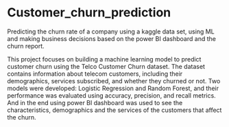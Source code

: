 # Customer_churn_prediction
Predicting the churn rate of a company using a kaggle data set, using ML and making business decisions based on the power BI dashboard and the churn report.


This project focuses on building a machine learning model to predict customer churn using the Telco Customer Churn dataset. The dataset contains information about telecom customers, including their demographics, services subscribed, and whether they churned or not. Two models were developed: Logistic Regression and Random Forest, and their performance was evaluated using accuracy, precision, and recall metrics.
And in the end using power BI dashboard was used to see the characteristics, demographics and the services of the customers that affect the churn.
